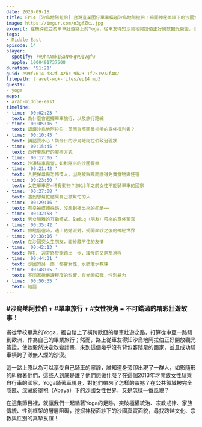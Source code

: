 ```yaml
---
date: 2020-09-18
title: EP14 [沙烏地阿拉伯] 台灣查某囡仔單車橫越沙烏地阿拉伯！揭開神秘面紗下的沙國女性世界 ft. 單車背包客Yoga
image: https://imgur.com/n3gfZki.jpg
excerpt: 在橫跨歐亞的單車壯遊路上的Yoga，從車友得知沙烏地阿拉伯正好開放觀光簽證，便毅然決定改變計畫，來到這個幾乎沒有背包客踏足的國家，並且成功騎車橫跨了渺無人煙的沙漠。在這集節目裡，就讓我們一起循著Yoga的足跡，突破極權統治、宗教戒律、家族傳統、性別框架的層層阻礙，挖掘神秘面紗下的沙國真實面貌，尋找跨越文化、宗教與性別的真摯友誼！
tags:
- Middle East
episode: 14
player:
  spotify: 7v9hnAmkISaNWHgV9IVgfw
  apple: 1000491737508
duration: '51:21'
guid: e99f7614-d82f-42bc-9b23-1f251592f487
filepath: travel-wok-files/ep14.mp3
guests:
- yoga
maps:
- arab-middle-east
timeline:
- time: '00:02:23 '
  text: 為什麼會選擇單車旅行，以及旅行路線
- time: '00:05:16 '
  text: 認識沙烏地阿拉伯：英國與鄂圖曼相爭的意外得利者？
- time: '00:10:45 '
  text: 講話要小心！談今日的沙烏地阿拉伯政治現狀
- time: '00:15:45 '
  text: 自行車旅行的安排方式
- time: '00:17:06 '
  text: 沙漠騎車露營，如影隨形的沙國警察
- time: '00:21:42 '
  text: 人民保母與恐怖情人，因為被跟蹤而獲得免費食物與住宿
- time: '00:23:50 '
  text: 女性單車客=稀有動物？2013年之前女性不能騎單車的國家
- time: '00:27:08 '
  text: 遇到想幫忙結果自己被幫忙的人
- time: '00:29:16 '
  text: 有幸被媒體採訪，沒想到播出來的卻是⋯⋯
- time: '00:32:58 '
  text: 男女隔離的互動模式、Sadiq（朋友）帶來的意外驚喜
- time: '00:35:42 '
  text: 旅館借宿時，遇上結婚派對，揭開面紗之後的神秘世界
- time: '00:38:16 '
  text: 在沙國交女生朋友，面紗藏不住的友情
- time: '00:42:13 '
  text: 掙扎一週才終於能踏出一步，緩慢的交朋友過程
- time: '00:44:31 '
  text: 沙國的另一面：都會女性、水肺潛水教練
- time: '00:48:05 '
  text: 不同家律嚴謹程度的影響，與光榮殺戮，性別暴力
- time: '00:50:35 '
  text: 結語
---
```


### #沙烏地阿拉伯 + #單車旅行 + #女性視角 = 不可錯過的精彩壯遊故事！

甫從學校畢業的Yoga，獨自踏上了橫跨歐亞的單車壯遊之路，打算從中亞一路騎到歐洲，作為自己的畢業旅行；然而，路上從車友得知沙烏地阿拉伯正好開放觀光簽證，使她毅然決定改變計畫，來到這個幾乎沒有背包客踏足的國家，並且成功騎車橫跨了渺無人煙的沙漠。

這一路上原以為可以享受自己騎車的寧靜，誰知道身旁卻出現了一群人，如影隨形的糾纏著他們，這些人到底是誰？他們想做什麼？在這個2013年才開放女性騎乘自行車的國家，Yoga騎著車現身，對他們帶來了怎樣的震撼？在公共領域被完全隱匿、深藏於罩袍（Abaya）下的沙國女性世界，又是怎樣一番風貌？

在這集節目裡，就讓我們一起循著Yoga的足跡，突破極權統治、宗教戒律、家族傳統、性別框架的層層阻礙，挖掘神秘面紗下的沙國真實面貌，尋找跨越文化、宗教與性別的真摯友誼！




